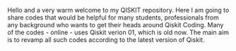 Hello and a very warm welcome to my QISKIT repository. Here I am going to share codes that would be helpful for many students, professionals from any background who wants to get their heads around Qiskit Coding. Many of the codes - online - uses Qiskit verion 01, which is old now. The main aim is to revamp all such codes according to the latest version of Qiskit. 
